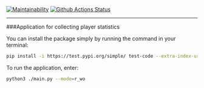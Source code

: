 [![Maintainability](https://api.codeclimate.com/v1/badges/a99a88d28ad37a79dbf6/maintainability)](https://codeclimate.com/github/codeclimate/codeclimate/maintainability)
[![Github Actions Status](https://github.com/DariaKharitonova/python-intern-test/blob/master/.github/workflows/Py%20CI/badge.svg)](https://github.com/DariaKharitonova/python-intern-test/actions)
___
###Application for collecting player statistics

You can install the package simply by running the command in your terminal:

```bash
pip install -i https://test.pypi.org/simple/ test-code --extra-index-url https://pypi.org/simple
```

To run the application, enter:
```bash
python3 ./main.py --mode=r_wo
```